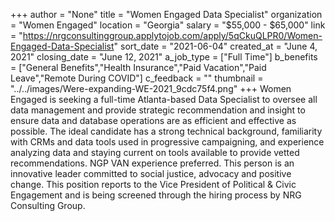 +++
author = "None"
title = "Women Engaged Data Specialist"
organization = "Women Engaged"
location = "Georgia"
salary = "$55,000 - $65,000"
link = "https://nrgconsultinggroup.applytojob.com/apply/5qCkuQLPR0/Women-Engaged-Data-Specialist"
sort_date = "2021-06-04"
created_at = "June 4, 2021"
closing_date = "June 12, 2021"
a_job_type = ["Full Time"]
b_benefits = ["General Benefits","Health Insurance","Paid Vacation","Paid Leave","Remote During COVID"]
c_feedback = ""
thumbnail = "../../images/Were-expanding-WE-2021_9cdc75f4.png"
+++
Women Engaged is seeking a full-time Atlanta-based Data Specialist to oversee all data management and provide strategic recommendation and insight to ensure data and database operations are as efficient and effective as possible.  The ideal candidate has a strong technical background, familiarity with CRMs and data tools used in progressive campaigning, and experience analyzing data and staying current on tools available to provide vetted recommendations. NGP VAN experience preferred.  This person is an innovative leader committed to social justice, advocacy and positive change. This position reports to the Vice President of Political & Civic Engagement and is being screened through the hiring process by NRG Consulting Group. 